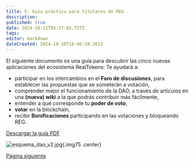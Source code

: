 ```yaml
---
title: 5. Guía práctica para titulares de REG
description: 
published: true
date: 2024-10-11T05:17:02.727Z
tags: 
editor: markdown
dateCreated: 2024-10-10T16:46:18.361Z
---
```


El siguiente documento es una guía para descubrir las cinco nuevas aplicaciones del ecosistema RealTokens:
Te ayudará a:

- participar en los intercambios en el **Foro de discusiones**, para establecer las propuestas que se someterán a votación,
- comprender mejor el funcionamiento de la DAO, a través de artículos en una **(nueva) wiki** a la que podrás contribuir más fácilmente,
- entender a qué corresponde tu **poder de voto**,
- **votar** en la blockchain,
- recibir **Bonificaciones** participando en las votaciones y bloqueando REG.

[Descargar la guía PDF](/es/es/documentos/tutorial_gobernanza_dao_v2.pdf)

![esquema_dao_v2.jpg](/es/es/assets/img/esquema_dao_v2.jpg){.img75 .center}

[Página siguiente](/es/DAO/Perspectivas)
